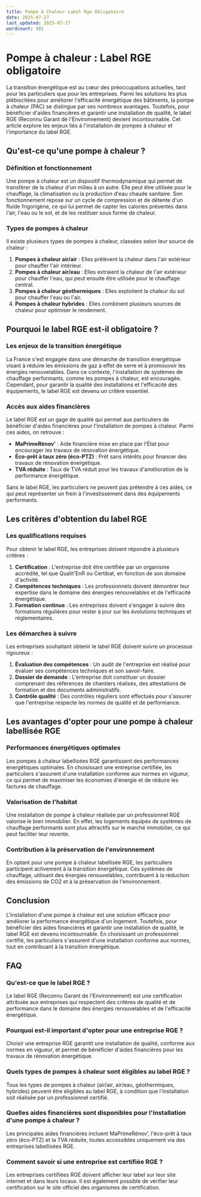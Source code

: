 ```yaml
---
title: Pompe A Chaleur Label Rge Obligatoire
date: 2025-07-27
last_updated: 2025-07-27
wordcount: 981
---
```


# Pompe à chaleur : Label RGE obligatoire

La transition énergétique est au cœur des préoccupations actuelles, tant pour les particuliers que pour les entreprises. Parmi les solutions les plus plébiscitées pour améliorer l'efficacité énergétique des bâtiments, la pompe à chaleur (PAC) se distingue par ses nombreux avantages. Toutefois, pour bénéficier d'aides financières et garantir une installation de qualité, le label RGE (Reconnu Garant de l'Environnement) devient incontournable. Cet article explore les enjeux liés à l'installation de pompes à chaleur et l'importance du label RGE.

## Qu'est-ce qu'une pompe à chaleur ?

### Définition et fonctionnement

Une pompe à chaleur est un dispositif thermodynamique qui permet de transférer de la chaleur d'un milieu à un autre. Elle peut être utilisée pour le chauffage, la climatisation ou la production d'eau chaude sanitaire. Son fonctionnement repose sur un cycle de compression et de détente d'un fluide frigorigène, ce qui lui permet de capter les calories présentes dans l'air, l'eau ou le sol, et de les restituer sous forme de chaleur.

### Types de pompes à chaleur

Il existe plusieurs types de pompes à chaleur, classées selon leur source de chaleur :

1. **Pompes à chaleur air/air** : Elles prélèvent la chaleur dans l'air extérieur pour chauffer l'air intérieur.
2. **Pompes à chaleur air/eau** : Elles extraient la chaleur de l'air extérieur pour chauffer l'eau, qui peut ensuite être utilisée pour le chauffage central.
3. **Pompes à chaleur géothermiques** : Elles exploitent la chaleur du sol pour chauffer l'eau ou l'air.
4. **Pompes à chaleur hybrides** : Elles combinent plusieurs sources de chaleur pour optimiser le rendement.

## Pourquoi le label RGE est-il obligatoire ?

### Les enjeux de la transition énergétique

La France s'est engagée dans une démarche de transition énergétique visant à réduire les émissions de gaz à effet de serre et à promouvoir les énergies renouvelables. Dans ce contexte, l'installation de systèmes de chauffage performants, comme les pompes à chaleur, est encouragée. Cependant, pour garantir la qualité des installations et l'efficacité des équipements, le label RGE est devenu un critère essentiel.

### Accès aux aides financières

Le label RGE est un gage de qualité qui permet aux particuliers de bénéficier d'aides financières pour l'installation de pompes à chaleur. Parmi ces aides, on retrouve :

- **MaPrimeRénov’** : Aide financière mise en place par l'État pour encourager les travaux de rénovation énergétique.
- **Éco-prêt à taux zéro (éco-PTZ)** : Prêt sans intérêts pour financer des travaux de rénovation énergétique.
- **TVA réduite** : Taux de TVA réduit pour les travaux d'amélioration de la performance énergétique.

Sans le label RGE, les particuliers ne peuvent pas prétendre à ces aides, ce qui peut représenter un frein à l'investissement dans des équipements performants.

## Les critères d'obtention du label RGE

### Les qualifications requises

Pour obtenir le label RGE, les entreprises doivent répondre à plusieurs critères :

1. **Certification** : L'entreprise doit être certifiée par un organisme accrédité, tel que Qualit'EnR ou Certibat, en fonction de son domaine d'activité.
2. **Compétences techniques** : Les professionnels doivent démontrer leur expertise dans le domaine des énergies renouvelables et de l'efficacité énergétique.
3. **Formation continue** : Les entreprises doivent s'engager à suivre des formations régulières pour rester à jour sur les évolutions techniques et réglementaires.

### Les démarches à suivre

Les entreprises souhaitant obtenir le label RGE doivent suivre un processus rigoureux :

1. **Évaluation des compétences** : Un audit de l'entreprise est réalisé pour évaluer ses compétences techniques et son savoir-faire.
2. **Dossier de demande** : L'entreprise doit constituer un dossier comprenant des références de chantiers réalisés, des attestations de formation et des documents administratifs.
3. **Contrôle qualité** : Des contrôles réguliers sont effectués pour s'assurer que l'entreprise respecte les normes de qualité et de performance.

## Les avantages d'opter pour une pompe à chaleur labellisée RGE

### Performances énergétiques optimales

Les pompes à chaleur labellisées RGE garantissent des performances énergétiques optimales. En choisissant une entreprise certifiée, les particuliers s'assurent d'une installation conforme aux normes en vigueur, ce qui permet de maximiser les économies d'énergie et de réduire les factures de chauffage.

### Valorisation de l'habitat

Une installation de pompe à chaleur réalisée par un professionnel RGE valorise le bien immobilier. En effet, les logements équipés de systèmes de chauffage performants sont plus attractifs sur le marché immobilier, ce qui peut faciliter leur revente.

### Contribution à la préservation de l'environnement

En optant pour une pompe à chaleur labellisée RGE, les particuliers participent activement à la transition énergétique. Ces systèmes de chauffage, utilisant des énergies renouvelables, contribuent à la réduction des émissions de CO2 et à la préservation de l'environnement.

## Conclusion

L'installation d'une pompe à chaleur est une solution efficace pour améliorer la performance énergétique d'un logement. Toutefois, pour bénéficier des aides financières et garantir une installation de qualité, le label RGE est devenu incontournable. En choisissant un professionnel certifié, les particuliers s'assurent d'une installation conforme aux normes, tout en contribuant à la transition énergétique.

## FAQ

### Qu'est-ce que le label RGE ?

Le label RGE (Reconnu Garant de l'Environnement) est une certification attribuée aux entreprises qui respectent des critères de qualité et de performance dans le domaine des énergies renouvelables et de l'efficacité énergétique.

### Pourquoi est-il important d'opter pour une entreprise RGE ?

Choisir une entreprise RGE garantit une installation de qualité, conforme aux normes en vigueur, et permet de bénéficier d'aides financières pour les travaux de rénovation énergétique.

### Quels types de pompes à chaleur sont éligibles au label RGE ?

Tous les types de pompes à chaleur (air/air, air/eau, géothermiques, hybrides) peuvent être éligibles au label RGE, à condition que l'installation soit réalisée par un professionnel certifié.

### Quelles aides financières sont disponibles pour l'installation d'une pompe à chaleur ?

Les principales aides financières incluent MaPrimeRénov’, l'éco-prêt à taux zéro (éco-PTZ) et la TVA réduite, toutes accessibles uniquement via des entreprises labellisées RGE.

### Comment savoir si une entreprise est certifiée RGE ?

Les entreprises certifiées RGE doivent afficher leur label sur leur site internet et dans leurs locaux. Il est également possible de vérifier leur certification sur le site officiel des organismes de certification.
